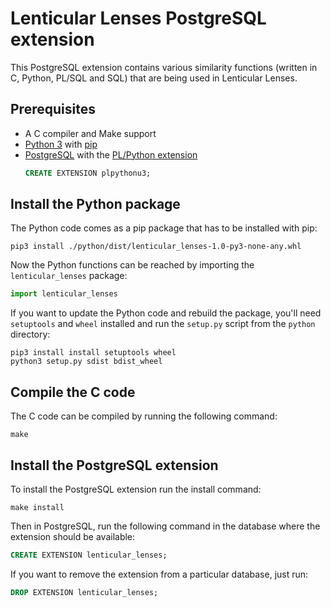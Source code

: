 # Lenticular Lenses PostgreSQL extension

This PostgreSQL extension contains various similarity functions 
(written in C, Python, PL/SQL and SQL) 
that are being used in Lenticular Lenses.

## Prerequisites

- A C compiler and Make support
- [Python 3](https://www.python.org) with [pip](https://pypi.org/project/pip)
- [PostgreSQL](https://www.postgresql.org) with the [PL/Python extension](https://www.postgresql.org/docs/current/plpython.html)
  ```sql 
  CREATE EXTENSION plpythonu3;
  ```

## Install the Python package

The Python code comes as a pip package that has to be installed with pip:
``` 
pip3 install ./python/dist/lenticular_lenses-1.0-py3-none-any.whl 
```

Now the Python functions can be reached by importing the `lenticular_lenses` package:
```python
import lenticular_lenses
```

If you want to update the Python code and rebuild the package, 
you'll need `setuptools` and `wheel` installed and run the `setup.py` script
from the `python` directory:
``` 
pip3 install install setuptools wheel
python3 setup.py sdist bdist_wheel
```

## Compile the C code

The C code can be compiled by running the following command:
``` 
make
```

## Install the PostgreSQL extension

To install the PostgreSQL extension run the install command:
``` 
make install
```

Then in PostgreSQL, run the following command in the database where 
the extension should be available:
```sql 
CREATE EXTENSION lenticular_lenses;
```

If you want to remove the extension from a particular database, just run:
```sql 
DROP EXTENSION lenticular_lenses;
```
